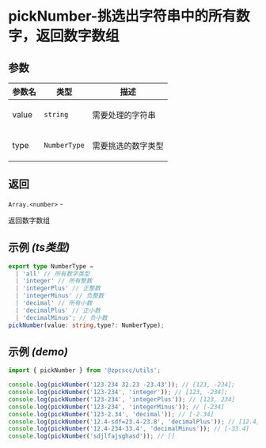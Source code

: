 # pickNumber-挑选出字符串中的所有数字，返回数字数组

## 参数

| 参数名 | 类型                    | 描述                      |
| ------ | ----------------------- | ------------------------- |
| value  | <code>string</code>     | <p>需要处理的字符串</p>   |
| type   | <code>NumberType</code> | <p>需要挑选的数字类型</p> |

## 返回

<code>Array.&lt;number&gt;</code> - <p>返回数字数组</p>

## 示例 _(ts类型)_

```typescript
export type NumberType =
  | 'all' // 所有数字类型
  | 'integer' // 所有整数
  | 'integerPlus' // 正整数
  | 'integerMinus' // 负整数
  | 'decimal' // 所有小数
  | 'decimalPlus' // 正小数
  | 'decimalMinus'; // 负小数
pickNumber(value: string,type?: NumberType);
```

## 示例 _(demo)_

```typescript
import { pickNumber } from '@zpcscc/utils';

console.log(pickNumber('123-234 32.23 -23.43')); // [123, -234];
console.log(pickNumber('123-234', 'integer')); // [123, -234];
console.log(pickNumber('123-234', 'integerPlus')); // [123, 234]
console.log(pickNumber('123-234', 'integerMinus')); // [-234]
console.log(pickNumber('123-2.34', 'decimal')); // [-2.34]
console.log(pickNumber('12.4-sdf=23.4-23.8', 'decimalPlus')); // [12.4, 23.4, 23.8]
console.log(pickNumber('12.4-234-33.4', 'decimalMinus')); // [-33.4]
console.log(pickNumber('sdjlfajsghasd')); // []
```
